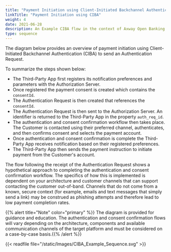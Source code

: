 ```yaml
---
title: "Payment Initiation using Client-Initiated Backchannel Authentication (CIBA)"
linkTitle: "Payment Initiation using CIBA"
weight: 4
date: 2021-06-28
description: An Example CIBA flow in the context of Axway Open Banking
type: sequence
---
```


The diagram below provides an overview of payment initiation using Client-Initiated Backchannel Authentication (CIBA) to send an Authentication Request.

To summarize the steps shown below:

* The Third-Party App first registers its notification preferences and parameters with the Authorization Server.
* Once registered the payment consent is created which contains the `consentId`.
* The Authentication Request is then created that references the `consentId`.
* The Authentication Request is then sent to the Authorization Server. An identifier is returned to the Third-Party App in the property `auth_req_id`.
* The authentication and consent confirmation workflow then takes place. The Customer is contacted using their preferred channel, authenticates, and then confirms consent and selects the payment account.
* Once authentication and consent confirmation is complete the Third-Party App receives notification based on their registered preferences.
* The Third-Party App then sends the payment instruction to initiate payment from the Customer's account.

The flow following the receipt of the Authentication Request shows a hypothetical approach to completing the authentication and consent confirmation workflow. The specifics of how this is implemented is dependent on your architecture and customer channels that can support contacting the customer out-of-band. Channels that do not come from a known, secure context (for example, emails and text messages that simply send a link) may be construed as phishing attempts and therefore lead to low payment completion rates.

{{% alert title="Note" color="primary" %}} The diagram is provided for guidance and education. The authentication and consent confirmation flows will vary depending on the architecture, components and available communication channels of the target platform and must be considered on a case-by-case basis.{{% /alert %}}

{{< readfile file="/static/Images/CIBA_Example_Sequence.svg" >}}
